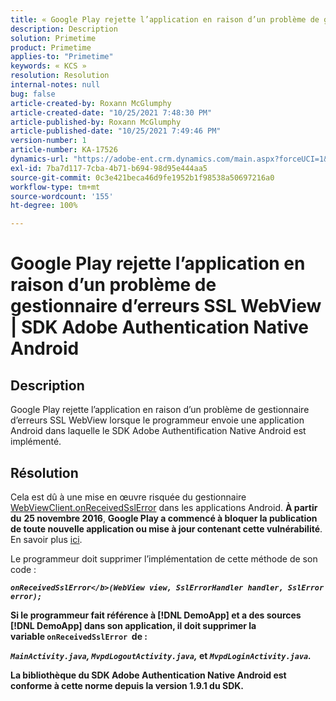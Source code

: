 ```yaml
---
title: « Google Play rejette l’application en raison d’un problème de gestionnaire d’erreurs SSL WebView | SDK Adobe Authentication Native Android »
description: Description
solution: Primetime
product: Primetime
applies-to: "Primetime"
keywords: « KCS »
resolution: Resolution
internal-notes: null
bug: false
article-created-by: Roxann McGlumphy
article-created-date: "10/25/2021 7:48:30 PM"
article-published-by: Roxann McGlumphy
article-published-date: "10/25/2021 7:49:46 PM"
version-number: 1
article-number: KA-17526
dynamics-url: "https://adobe-ent.crm.dynamics.com/main.aspx?forceUCI=1&pagetype=entityrecord&etn=knowledgearticle&id=cd131085-cc35-ec11-b6e6-000d3a3485ea"
exl-id: 7ba7d117-7cba-4b71-b694-98d95e444aa5
source-git-commit: 0c3e421beca46d9fe1952b1f98538a50697216a0
workflow-type: tm+mt
source-wordcount: '155'
ht-degree: 100%

---
```


# Google Play rejette l’application en raison d’un problème de gestionnaire d’erreurs SSL WebView | SDK Adobe Authentication Native Android

## Description

Google Play rejette l’application en raison d’un problème de gestionnaire d’erreurs SSL WebView lorsque le programmeur envoie une application Android dans laquelle le SDK Adobe Authentification Native Android est implémenté.

## Résolution


Cela est dû à une mise en œuvre risquée du gestionnaire [WebViewClient.onReceivedSslError](https://developer.android.com/reference/android/webkit/WebViewClient.html#onReceivedSslError%28android.webkit.WebView,%20android.webkit.SslErrorHandler,%20android.net.http.SslError%29) dans les applications Android. <b>À partir du</b> <b>25 novembre 2016</b>, <b>Google Play a commencé à bloquer la publication de toute nouvelle application ou mise à jour contenant cette vulnérabilité</b>. En savoir plus [ici](https://support.google.com/faqs/answer/7071387?hl=fr).

Le programmeur doit supprimer l’implémentation de cette méthode de son code :

<b>*`onReceivedSslError</b>(WebView view, SslErrorHandler handler, SslError error);`*

Si le programmeur fait référence à [!DNL DemoApp] et a des sources [!DNL DemoApp] dans son application, il doit supprimer la variable <b>`onReceivedSslError` </b> de :

*`MainActivity.java`, `MvpdLogoutActivity.java`,* et *`MvpdLoginActivity.java`.*

La bibliothèque du SDK Adobe Authentication Native Android est conforme à cette norme depuis la version 1.9.1 du SDK.
